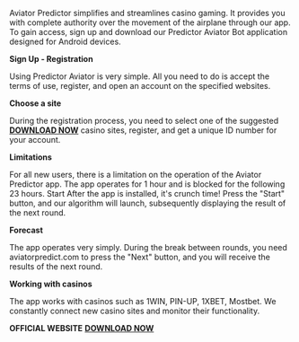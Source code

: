 Aviator Predictor simplifies and streamlines casino gaming. It provides you with complete authority over the movement of the airplane through our app. To gain access, sign up and download our Predictor Aviator Bot application designed for Android devices.

**Sign Up - Registration**

Using Predictor Aviator is very simple. All you need to do is accept the terms of use, register, and open an account on the specified websites.

**Choose a site**

During the registration process, you need to select one of the suggested [**DOWNLOAD NOW**](https://aviator-predictor.website) casino sites, register, and get a unique ID number for your account.

**Limitations**

For all new users, there is a limitation on the operation of the Aviator Predictor app. The app operates for 1 hour and is blocked for the following 23 hours.
Start
After the app is installed, it's crunch time! Press the "Start" button, and our algorithm will launch, subsequently displaying the result of the next round.

**Forecast**

The app operates very simply. During the break between rounds, you need aviatorpredict.com to press the "Next" button, and you will receive the results of the next round.

**Working with casinos**

The app works with casinos such as 1WIN, PIN-UP, 1XBET, Mostbet. We constantly connect new casino sites and monitor their functionality.


**OFFICIAL WEBSITE**
[**DOWNLOAD NOW**](https://aviator-predictor.website)


